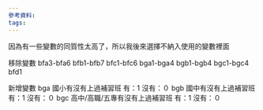 ```yaml
---
參考資料:
tags:
---
```

因為有一些變數的同質性太高了，所以我後來選擇不納入使用的變數裡面

移除變數
bfa3-bfa6
bfb1-bfb7
bfc1-bfc6
bga1-bga4
bgb1-bgb4
bgc1-bgc4
bfd1

新增變數
bga 國小有沒有上過補習班 有：1 沒有：０
bgb 國中有沒有上過補習班 有：1 沒有：０
bgc 高中/高職/五專有沒有上過補習班 有：1 沒有：０